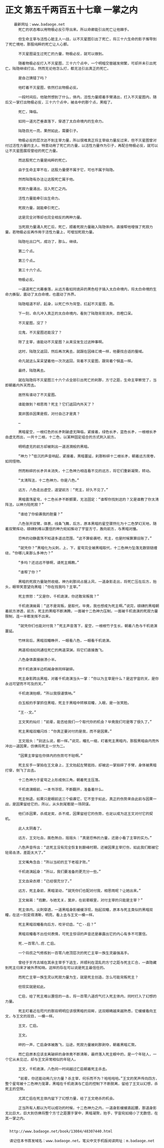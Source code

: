 # 正文 第五千两百五十七章 一掌之内
        最新网址：www.badaoge.net
          死亡的状态难以用物极必反引导出来。所以命卿能引出死亡让他棘手。
      
          但生命主宰与活性心脏主人一战，以不灭星图引出了死亡，将三十六生命的影子推导到了死亡境地，那股纯粹的死亡让人心颤。
      
          不灭星图诞生过死亡的力量，物极必反，就可以做到。
      
          随着物极必反打入不灭星图，三十六个点中，一个明暗交替越发频繁，可却并未引出死亡。陆隐继续打出，然而无论他怎么打，都无法引出真正的死亡。
      
          是自己猜错了吗？
      
          他盯着不灭星图，依然打出物极必反。
      
          一段时间后，他陡然想到了什么，体内，活性力量顺着手臂涌出，打入不灭星图内，随后又一掌打出物极必反，三十六个点中，被击中的那个点，黑暗了。
      
          死亡，降临。
      
          如同一道光芒垂直落下，穿透了太白命境内的生命力。
      
          陆隐目光一亮，果然如此，需要引子。
      
          物极必反的层次达不到主宰力量，所以很难真正将主宰级力量反过来，但不灭星图曾对付过活性力量的主人，特意动用了死亡的力量，以活性力量作为引子，再配合物极必反，就可以让不灭星图展现曾经的死亡力量。
      
          而这股死亡力量是纯粹的死亡。
      
          由于生命主宰不在，这股力量便不属于它，可也不属于陆隐。
      
          然而陆隐有办法让这股死亡属于他。
      
          死寂力量涌出，没入死亡之内。
      
          活性力量能牵引出生命力。
      
          死寂力量，就能牵引死亡。
      
          这是完全对等却也完全相反的两种力量。
      
          当死寂力量涌入死亡后，死亡，顺着死寂力量融入陆隐体内，直接帮他增强了死寂力量。若物极必反再作用于活性力量上，可增加死寂力量。
      
          陆隐吐出口气，成功了，那么，继续。
      
          第二个点。
      
          第三个点…
      
          第三十六个点。
      
          物极必反。
      
          一道道死亡光幕垂落，从远方看如同诡异的黑色柱子插入太白命境内，将太白命境的生命力撕裂，震动了太白命境，也震动了外界。
      
          陆隐暗道不好，起身，以死亡作为背垫，扛起不灭星图，跑。
      
          下一刻，命凡冲入真正的太白命境内，看到了陆隐背影消失，目瞪口呆。
      
          不灭星图，没了？
      
          见鬼，不灭星图还能没了？
      
          除了主宰，谁能动不灭星图？从来没发生过这种事啊。
      
          这时，陆隐又返回，然后再次离去，就跟在因缘汇境一样，他要找合适的蜃域。
      
          命凡就这么呆呆望着他一次次返回，背着不灭星图，跟背着个锅盖一样。
      
          最终，陆隐离去。
      
          就在陆隐将不灭星图三十六个点全部引出死亡的刹那，方寸之距，生命主宰察觉了，当即朝着内外天而去。
      
          居然有谁动了不灭星图。
      
          谁能做到？相思雨？死主？它们返回内外天了？
      
          莫非围杀因果是假，对付自己才是真？
      
          …
      
          黑暗星空，一根红色的长矛刺破虚无降临，紧接着，绿色长矛，蓝色长矛，一根根长矛自虚无而出，一共十二根，十二色，以某种固定组合的方式刺入前方。
      
          明明虚无的前方却被刺出一道涟漪般的黑暗。
      
          “神力？”低沉的声音响起，紧接着，黑暗蔓延，刹那粉碎十二根长矛，朝着远方席卷，如同怪物。
      
          然而粉碎的长矛并未消失，十二色神力相连看不见的远方，将它们重新凝聚，转动。
      
          “太清阵法，十二色神力，你是八色。”
      
          远方，八色走出虚空，遥望前方：“死主，好久不见了。”
      
          黑暗震荡星穹，十二色长矛不断颤栗，无法固定：“谁帮你找到这的？又是谁教了你太清阵法，以神力陷死寂？”
      
          “谁给了你偷袭我的胆量？”
      
          八色张开双臂，体表，线条飞舞，后方，原本黑暗的星空骤然化为十二色梦幻天地，随着双臂挥动，磅礴到难以置信的神力宛如推动了宇宙方寸，轰向前方，与黑暗对撞。
      
          恐怖的动静震荡不知道多遥远范围，“这不算偷袭吧，死主，也是时候算算旧账了。”
      
          “就凭你？”黑暗化为尖刺，上，下，星穹完全被黑暗取代，十二色神力坠落无数锁链缠绕，“你哪儿来那么多神力？”
      
          “多吗？还远远不够啊，请死主赐教。”
      
          “谁帮了你？”
      
          黑暗的死寂力量陡然收缩，神力刹那间占据上风，一道身影走出，将死亡压在后方，抬头，眼带笑意望向黑暗：“你在找我吗？主宰。”
      
          死主愤怒：“又是你，千机诡演，你还敢背叛我？”
      
          千机诡演耸肩：“这不是背叛，是取代，毕竟，我也想成为死主啊。”说完，磅礴的黑暗朝着前方渗透，前方，死主的黑暗不断沸腾，一面被十二色神力压制，一面被千机诡演的死寂力量限制，连一半都发挥不出来。
      
          “就凭你们也能对付我？”死主声音落下，星空，一根根竹子生长，朝着八色与千机诡演蔓延。
      
          竹林背后，黑暗双瞳睁开，一眼看八色，一眼看千机诡演。
      
          两道视线如同通往死亡的两道深渊，将它们直接轰飞。
      
          八色身体直接崩溃小半。
      
          而千机诡演半边机械身体同样破碎。
      
          死主身影跨出黑暗，对着千机诡演当头一掌：“你以为主宰是什么？是这宇宙的天，是你永远可望而不可及的天。”
      
          千机诡演抬眼，“所以我很谨慎呐。”
      
          白玉般的手掌抓住黑暗，死主于黑暗中转移双瞳，入眼，是一张笑脸。
      
          “王--文。”
      
          王文笑的灿烂：“前辈，能否给我们一个取代你的机会？毕竟我们可是等了很久了。”
      
          死主黑暗双瞳闪烁：“你真正要对付的是我，而不是因果。”
      
          王文摇头：“别这么说，都一样。”说完，瞳孔一缩，盯着死主黑暗内，那股黑暗由内而外冲出一道因果，仿佛将死主一分为二。
      
          “因果主宰留在你体内的伤势可不轻啊。”
      
          死主反手一掌拍在王文身上，王文抬起左臂抵挡，却被这一掌拍碎了手臂，身体被黑暗打穿，倒飞了出去。
      
          十二色神力于星穹之上形成倒三角，朝着死主压落。
      
          千机诡演眼前，一本书浮现，不断翻开，准备着什么。
      
          死主倒退，如果只是眼前这三个偷袭它，它不至于如此，真正的伤势来自此前与因果一战，是因果留给它的，所以，从头到尾都是一场阴谋。
      
          他们杀因果，杀成足矣，杀不成，因果留给它的伤势，也足以成为这王文对付它的契机。
      
          此人太阴毒了。
      
          远方，王文吐血，面色煞白，摇摇头：“真是恐怖的力量，还是小看了主宰的实力。”
      
          八色声音传出：“这死主没有完全恢复到巅峰时期，还被因果主宰打伤，如此我们都被它轻易击溃，差距太大了。”
      
          王文嘴角含血：“所以当初的王下老祖才败。”
      
          千机诡演起身：“所以，我们要准备的更充分一些。”
      
          王文血染衣襟：“已经很充分了。”
      
          远方，死主身前，黑暗滚动，“就凭你们也配对付我，相思雨呢？让她出来。”
      
          王文耸肩：“抱歉，与她无关，莫非，在前辈眼里，对付主宰的只能是主宰？”
      
          死主体内，尖刺穿透，一道黑暗身影缓缓浮现，抬起双瞳，原本与死主类似的黑暗双瞳，在这一刻变得清晰，明亮，看上去与王文一模一样。
      
          死主黑暗双瞳看向后方，咬牙切齿，“亡--启？”
      
          黑暗双瞳看不出任何表情，可死主惊讶的声音还是暴露出它的内心有多不可置信。
      
          死.一百零八.疠.亡启。
      
          一个将疠之气修炼到一百零八绝顶层次的死亡主宰一族生灵最强高手。
      
          曾经于岁月古城在其余主宰手下逃生，并顺利在混乱的方寸之距与死主汇合，一直隐藏到死主归来才被外界知晓。这样的存在可以说是死主最信任的。
      
          而死亡主宰一族生灵以死寂力量为生，就是死主创造，怎么可能背叛死主？
      
          但现实就是如此。
      
          亡启，给了死主难以置信的一击，将一百零八道疠气打入死主体内，同时打入了幻想的力量。
      
          死主盯着近在咫尺的那双明明应该很黑暗的双眸，这双眼睛越来越熟悉，它缓缓看向王文，与王文的双目，一模一样。
      
          王文，亡启。
      
          王文。
      
          砰的一声，亡启身体被轰飞，沿途，死寂力量被刹那剥夺，朝着黑暗汇聚。
      
          而亡启原本应该支离破碎的身体竟不断清晰，最终落入死主眼中的，是一个年轻人，一个它从未见过，却与王文异常相似的年轻人。
      
          王文，千机诡演，八色同一时间越过亡启朝着死主杀去。
      
          “前辈，你还能动用几分力量？杀主宰，何乐而不为？哈哈哈哈。”王文的笑声传向四方，整个星穹被十二色神力笼罩，黑暗在千机诡演与亡启的控制下不断脱离，留给了王文以幻想，杀死主的空隙。
      
          尤其亡启在死主体内留下了幻想力量，给了王文绝杀的机会。
      
          正当所有人都以为可以成功的时候，十二色神力之内，一道身影缓缓直起腰，那道身影无比巨大，巨大到仿佛将整个方寸之距置于掌中，黑暗凝聚，抬手，宇宙宛如缩小了无数倍，在其一掌之内。
      
      
      http://www.badaoge.net/book/13084/48307440.html
      
      请记住本书首发域名：www.badaoge.net。笔尖中文手机版阅读网址：m.badaoge.net